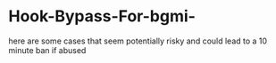 # Hook-Bypass-For-bgmi-
here are some cases that seem potentially risky and could lead to a 10 minute ban if abused
